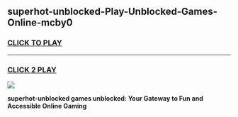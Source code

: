 
## superhot-unblocked-Play-Unblocked-Games-Online-mcby0
<h3>
<a href="https://premium76.site?title=superhot-unblocked&ref=24A">CLICK TO PLAY</a></h3>
<hr>

<h3>
<a href="https://premium76.site?title=superhot-unblocked&ref=24A">CLICK 2 PLAY</a>
  
</h3>

<a href="https://premium76.site?title=superhot-unblocked&ref=24A"><img src="https://clearcache.store/games.png"></a>


**superhot-unblocked games unblocked: Your Gateway to Fun and Accessible Online Gaming**
